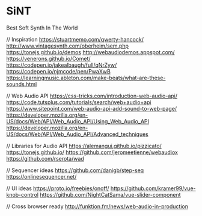 # SiNT
Best Soft Synth In The World

// Inspiration
https://stuartmemo.com/qwerty-hancock/
http://www.vintagesynth.com/oberheim/sem.php
https://tonejs.github.io/demos
http://webaudiodemos.appspot.com/
https://venerons.github.io/Comet/
https://codepen.io/jakealbaugh/full/qNrZyw/
https://codepen.io/njmcode/pen/PwaXwB
https://learningmusic.ableton.com/make-beats/what-are-these-sounds.html

// Web Audio API
https://css-tricks.com/introduction-web-audio-api/
https://code.tutsplus.com/tutorials/search/web+audio+api
https://www.sitepoint.com/web-audio-api-add-sound-to-web-page/
https://developer.mozilla.org/en-US/docs/Web/API/Web_Audio_API/Using_Web_Audio_API
https://developer.mozilla.org/en-US/docs/Web/API/Web_Audio_API/Advanced_techniques

// Libraries for Audio API
https://alemangui.github.io/pizzicato/
https://tonejs.github.io/
https://github.com/jeromeetienne/webaudiox
https://github.com/rserota/wad

// Sequencer ideas
https://github.com/danigb/step-seq
https://onlinesequencer.net/

// UI ideas
https://proto.io/freebies/onoff/
https://github.com/kramer99/vue-knob-control
https://github.com/NightCatSama/vue-slider-component

// Cross browser ready
http://funktion.fm/news/web-audio-in-production
